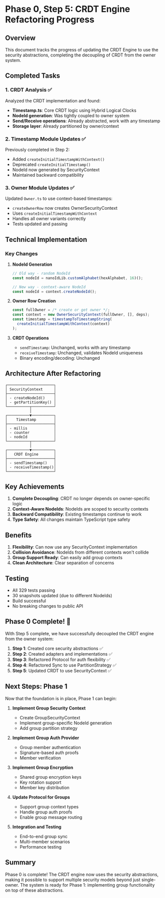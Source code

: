 # Phase 0, Step 5: CRDT Engine Refactoring Progress

## Overview

This document tracks the progress of updating the CRDT Engine to use the security abstractions, completing the decoupling of CRDT from the owner system.

## Completed Tasks

### 1. CRDT Analysis ✅
Analyzed the CRDT implementation and found:
- **Timestamp.ts**: Core CRDT logic using Hybrid Logical Clocks
- **NodeId generation**: Was tightly coupled to owner system
- **Send/Receive operations**: Already abstracted, work with any timestamp
- **Storage layer**: Already partitioned by owner/context

### 2. Timestamp Module Updates ✅
Previously completed in Step 2:
- Added `createInitialTimestampWithContext()`
- Deprecated `createInitialTimestamp()`
- NodeId now generated by SecurityContext
- Maintained backward compatibility

### 3. Owner Module Updates ✅
Updated `Owner.ts` to use context-based timestamps:
- `createOwnerRow` now creates OwnerSecurityContext
- Uses `createInitialTimestampWithContext`
- Handles all owner variants correctly
- Tests updated and passing

## Technical Implementation

### Key Changes

1. **NodeId Generation**
   ```typescript
   // Old way - random NodeId
   const nodeId = nanoIdLib.customAlphabet(hexAlphabet, 16)();
   
   // New way - context-aware NodeId
   const nodeId = context.createNodeId();
   ```

2. **Owner Row Creation**
   ```typescript
   const fullOwner = /* create or get owner */;
   const context = new OwnerSecurityContext(fullOwner, [], deps);
   const timestamp = timestampToTimestampString(
     createInitialTimestampWithContext(context)
   );
   ```

3. **CRDT Operations**
   - `sendTimestamp`: Unchanged, works with any timestamp
   - `receiveTimestamp`: Unchanged, validates NodeId uniqueness
   - Binary encoding/decoding: Unchanged

## Architecture After Refactoring

```
┌─────────────────────┐
│ SecurityContext     │
├─────────────────────┤
│ - createNodeId()    │
│ - getPartitionKey() │
└──────────┬──────────┘
           │
┌──────────▼──────────┐
│    Timestamp        │
├─────────────────────┤
│ - millis            │
│ - counter           │
│ - nodeId            │
└──────────┬──────────┘
           │
┌──────────▼──────────┐
│   CRDT Engine       │
├─────────────────────┤
│ - sendTimestamp()   │
│ - receiveTimestamp()│
└─────────────────────┘
```

## Key Achievements

1. **Complete Decoupling**: CRDT no longer depends on owner-specific logic
2. **Context-Aware NodeIds**: NodeIds are scoped to security contexts
3. **Backward Compatibility**: Existing timestamps continue to work
4. **Type Safety**: All changes maintain TypeScript type safety

## Benefits

1. **Flexibility**: Can now use any SecurityContext implementation
2. **Collision Avoidance**: NodeIds from different contexts won't collide
3. **Group Support Ready**: Can easily add group contexts
4. **Clean Architecture**: Clear separation of concerns

## Testing

- All 329 tests passing
- 30 snapshots updated (due to different NodeIds)
- Build successful
- No breaking changes to public API

## Phase 0 Complete! 🎉

With Step 5 complete, we have successfully decoupled the CRDT engine from the owner system:

1. **Step 1**: Created core security abstractions ✅
2. **Step 2**: Created adapters and implementations ✅
3. **Step 3**: Refactored Protocol for auth flexibility ✅
4. **Step 4**: Refactored Sync to use PartitionStrategy ✅
5. **Step 5**: Updated CRDT to use SecurityContext ✅

## Next Steps: Phase 1

Now that the foundation is in place, Phase 1 can begin:

1. **Implement Group Security Context**
   - Create GroupSecurityContext
   - Implement group-specific NodeId generation
   - Add group partition strategy

2. **Implement Group Auth Provider**
   - Group member authentication
   - Signature-based auth proofs
   - Member verification

3. **Implement Group Encryption**
   - Shared group encryption keys
   - Key rotation support
   - Member key distribution

4. **Update Protocol for Groups**
   - Support group context types
   - Handle group auth proofs
   - Enable group message routing

5. **Integration and Testing**
   - End-to-end group sync
   - Multi-member scenarios
   - Performance testing

## Summary

Phase 0 is complete! The CRDT engine now uses the security abstractions, making it possible to support multiple security models beyond just single-owner. The system is ready for Phase 1: implementing group functionality on top of these abstractions.